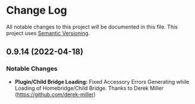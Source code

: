 # Change Log

All notable changes to this project will be documented in this file. This project uses [Semantic Versioning](https://semver.org/).

## 0.9.14 (2022-04-18)

### Notable Changes

- **Plugin/Child Bridge Loading:** Fixed Accessory Errors Generating while Loading of Homebridge/Child Bridge. Thanks to Derek Miller (https://github.com/derek-miller)
